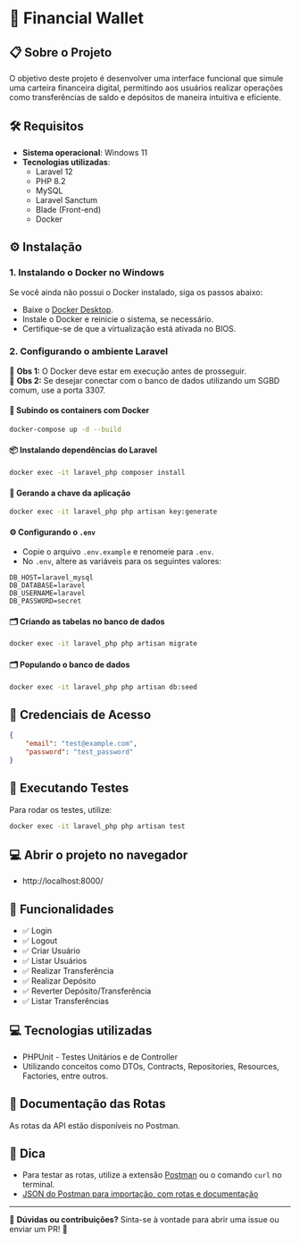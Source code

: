 
# 🏦 **Financial Wallet**

## 📋 Sobre o Projeto
O objetivo deste projeto é desenvolver uma interface funcional que simule uma carteira financeira digital, permitindo aos usuários realizar operações como transferências de saldo e depósitos de maneira intuitiva e eficiente.

## 🛠 Requisitos
- **Sistema operacional**: Windows 11
- **Tecnologias utilizadas**:
  - Laravel 12
  - PHP 8.2
  - MySQL
  - Laravel Sanctum
  - Blade (Front-end)
  - Docker

## ⚙️ Instalação
### 1. Instalando o Docker no Windows
Se você ainda não possui o Docker instalado, siga os passos abaixo:
- Baixe o [Docker Desktop](https://www.docker.com/products/docker-desktop/).
- Instale o Docker e reinicie o sistema, se necessário.
- Certifique-se de que a virtualização está ativada no BIOS.

### 2. Configurando o ambiente Laravel
🔔 **Obs 1:** O Docker deve estar em execução antes de prosseguir.  
🔔 **Obs 2:** Se desejar conectar com o banco de dados utilizando um SGBD comum, use a porta 3307.

#### 🚀 Subindo os containers com Docker
```sh
docker-compose up -d --build
```

#### 📦 Instalando dependências do Laravel
```sh
docker exec -it laravel_php composer install
```

#### 🔑 Gerando a chave da aplicação
```sh
docker exec -it laravel_php php artisan key:generate
```

#### ⚙️ Configurando o `.env`
- Copie o arquivo `.env.example` e renomeie para `.env`.
- No `.env`, altere as variáveis para os seguintes valores:
```env
DB_HOST=laravel_mysql
DB_DATABASE=laravel
DB_USERNAME=laravel
DB_PASSWORD=secret
```

#### 🗂 Criando as tabelas no banco de dados
```sh
docker exec -it laravel_php php artisan migrate
```

#### 🗂 Populando o banco de dados
```sh
docker exec -it laravel_php php artisan db:seed
```

## 🔐 Credenciais de Acesso
```json
{
    "email": "test@example.com",
    "password": "test_password"
}
```

## 🧪 Executando Testes
Para rodar os testes, utilize:
```sh
docker exec -it laravel_php php artisan test
```

## 💻 Abrir o projeto no navegador
- http://localhost:8000/

## 🚀 Funcionalidades
- ✅ Login
- ✅ Logout
- ✅ Criar Usuário
- ✅ Listar Usuários
- ✅ Realizar Transferência
- ✅ Realizar Depósito
- ✅ Reverter Depósito/Transferência
- ✅ Listar Transferências

## 💻 Tecnologias utilizadas
  - PHPUnit - Testes Unitários e de Controller
  - Utilizando conceitos como DTOs, Contracts, Repositories, Resources, Factories, entre outros.

## 📌 Documentação das Rotas
As rotas da API estão disponíveis no Postman.

## 🔗 Dica
  - Para testar as rotas, utilize a extensão [Postman](https://www.postman.com/) ou o comando `curl` no terminal. 
  - [JSON do Postman para importação, com rotas e documentação](https://drive.google.com/file/d/1RohXUUZLz8E_urzRVjLBst0VU_KdaEUJ/view?usp=sharing)

---

📝 **Dúvidas ou contribuições?** Sinta-se à vontade para abrir uma issue ou enviar um PR! 🚀
